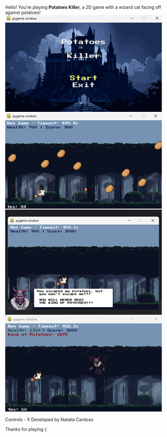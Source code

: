Hello! 
You're playing **Potatoes Killer**, a 2D game with a wizard cat facing off against potatoes! 
![Menu:](screenshots/start.png)
![Start of the game:](screenshots/batatas.png)
![Boss:](screenshots/dialogo.png)
![Fight against the potato king:](screenshots/boss.png)

Controls - X
Developed by Natalia Cardoso

Thanks for playing (:
